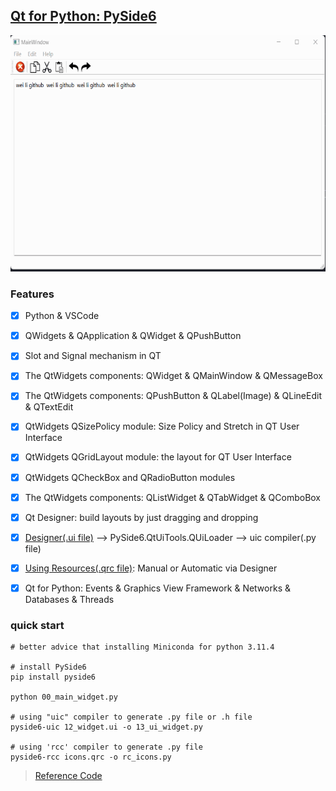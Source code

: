 ## [Qt for Python: PySide6](https://wiki.qt.io/Qt_for_Python)

![Image](./images//generate.gif)

### **Features**
- [x] Python & VSCode
- [x] QWidgets & QApplication & QWidget & QPushButton
- [x] Slot and Signal mechanism in QT
- [x] The QtWidgets components: QWidget & QMainWindow & QMessageBox
- [x] The QtWidgets components: QPushButton & QLabel(Image) & QLineEdit & QTextEdit
- [x] QtWidgets QSizePolicy module: Size Policy and Stretch in QT User Interface
- [x] QtWidgets QGridLayout module: the layout for QT User Interface
- [x] QtWidgets QCheckBox and QRadioButton modules
- [x] The QtWidgets components: QListWidget & QTabWidget & QComboBox
- [x] Qt Designer: build layouts by just dragging and dropping
- [x] [Designer(.ui file)](https://doc.qt.io/qtforpython-6/tutorials/basictutorial/uifiles.html) --> PySide6.QtUiTools.QUiLoader --> uic compiler(.py file)
- [x] [Using Resources(.qrc file)](https://doc.qt.io/qtforpython-6/tutorials/basictutorial/qrcfiles.html): Manual or Automatic via Designer
- [x] Qt for Python: Events & Graphics View Framework & Networks & Databases & Threads


### quick start

```shell
# better advice that installing Miniconda for python 3.11.4

# install PySide6
pip install pyside6

python 00_main_widget.py

# using "uic" compiler to generate .py file or .h file
pyside6-uic 12_widget.ui -o 13_ui_widget.py

# using 'rcc' compiler to generate .py file
pyside6-rcc icons.qrc -o rc_icons.py

```


> [Reference Code](https://github.com/rutura/Qt-For-Python-PySide6-GUI-For-Beginners-The-Fundamentals-)